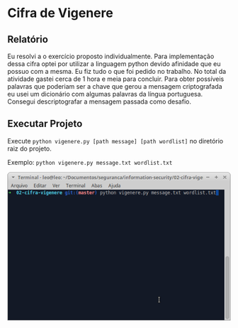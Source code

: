# Cifra de Vigenere

## Relatório

Eu resolvi a o exercício proposto individualmente. Para implementação dessa cifra optei por utilizar a linguagem python devido afinidade que eu possuo com a mesma. Eu fiz tudo o que foi pedido no trabalho. No total da atividade gastei cerca de 1 hora e meia para concluir. Para obter possíveis palavras que poderiam ser a chave que gerou a mensagem criptografada eu usei um dicionário com algumas palavras da língua portuguesa. Consegui descriptografar a mensagem passada como desafio.

## Executar Projeto

Execute `python vigenere.py [path message] [path wordlist]` no diretório raiz do projeto.

Exemplo: `python vigenere.py message.txt wordlist.txt`

<img src="img/console.png" alt="tela do console">
